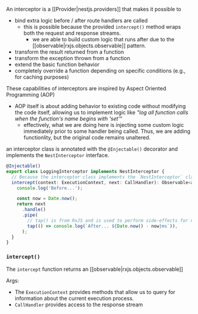 
An interceptor is a [[Provider|nestjs.providers]] that makes it possible to
- bind extra logic before / after route handlers are called
  - this is possible because the provided `intercept()` method wraps both the request and response streams.
    - we are able to build custom logic that runs after due to the [[observable|rxjs.objects.observable]] pattern.
- transform the result returned from a function
- transform the exception thrown from a function
- extend the basic function behavior
- completely override a function depending on specific conditions (e.g., for caching purposes)

These capabilities of interceptors are inspired by Aspect Oriented Programming (AOP)
- AOP itself is about adding behavior to existing code without modifying the code itself, allowing us to implement logic like *"log all function calls when the function's name begins with 'set'"*
  - effectively, what we are doing here is injecting some custom logic immediately prior to some handler being called. Thus, we are adding functionlity, but the original code remains unaltered.

an interceptor class is annotated with the `@Injectable()` decorator and implements the `NestInterceptor` interface.

```ts
@Injectable()
export class LoggingInterceptor implements NestInterceptor {
  // Because the interceptor class implements the `NestInterceptor` class, our interceptor has access to the `intercept()` method
  intercept(context: ExecutionContext, next: CallHandler): Observable<any> {
    console.log('Before...');

    const now = Date.now();
    return next
      .handle()
      .pipe(
        // tap() is from RxJS and is used to perform side-effects for notifications from the source observable
        tap(() => console.log(`After... ${Date.now() - now}ms`)),
      );
  }
}
```

### `intercept()`
The `intercept` function returns an [[observable|rxjs.objects.observable]]

Args:
- The `ExecutionContext` provides methods that allow us to query for information about the current execution process.
- `CallHandler` provides access to the response stream
